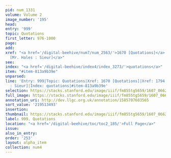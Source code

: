 ```yaml
---
pid: num_1331
volume: Volume 2
image_number: '195'
head:
entry: '999'
topic: Quotations
first_letter: 976-1000
page:
add:
xref: "<a href='/digital-beehive/num7/num_2563/'>1670 [Quotations]</a>|<a href='/digital-beehive/num8/num_2727/'>1794
  [Mr. Hales : Sieur]</a>"
see:
index: "<a href='/digital-beehive/index4/index_3273/'>quotations</a>"
item: "#item-813a9b39e"
unparsed:
line: 'Entry: 999|Topic: Quotations|Xref: 1670 [Quotations]|Xref: 1794 [Mr. Hales
  : Sieur]|Index: quotations|#item-813a9b39e'
selection: https://stacks.stanford.edu/image/iiif/fm855tg5659/1607_0662/386,3493,2826,651/full/0/default.jpg
full_image: https://stacks.stanford.edu/image/iiif/fm855tg5659/1607_0662/full/full/0/default.jpg
annotation_uri: http://dev.llgc.org.uk/annotation/1585707603565
sort_value: '219513493'
insertion:
thumbnail: https://stacks.stanford.edu/image/iiif/fm855tg5659/1607_0662/386,3493,600,180/250,/0/default.jpg
label: 999. Quotations
location: "<a href='/digital-beehive/toc/toc2_185/'>Full Page</a>"
issue:
also_in_entry:
order: '253'
layout: alpha_item
collection: num4
---
```

